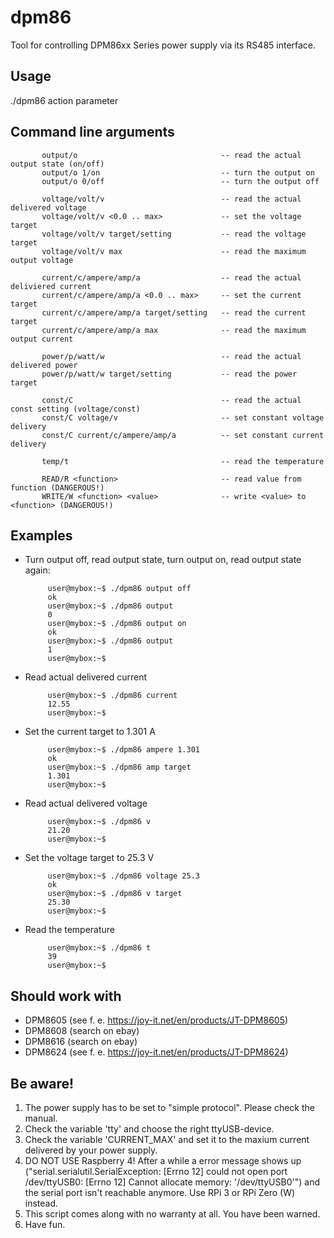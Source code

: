 # dpm86

Tool for controlling DPM86xx Series power supply via its RS485 interface.

## Usage
 
 ./dpm86 action parameter

## Command line arguments
 
           output/o                                -- read the actual output state (on/off)
           output/o 1/on                           -- turn the output on
           output/o 0/off                          -- turn the output off

           voltage/volt/v                          -- read the actual delivered voltage
           voltage/volt/v <0.0 .. max>             -- set the voltage target
           voltage/volt/v target/setting           -- read the voltage target
           voltage/volt/v max                      -- read the maximum output voltage

           current/c/ampere/amp/a                  -- read the actual deliviered current
           current/c/ampere/amp/a <0.0 .. max>     -- set the current target
           current/c/ampere/amp/a target/setting   -- read the current target
           current/c/ampere/amp/a max              -- read the maximum output current

           power/p/watt/w                          -- read the actual delivered power
           power/p/watt/w target/setting           -- read the power target

           const/C                                 -- read the actual const setting (voltage/const)
           const/C voltage/v                       -- set constant voltage delivery
           const/C current/c/ampere/amp/a          -- set constant current delivery

           temp/t                                  -- read the temperature

           READ/R <function>                       -- read value from function (DANGEROUS!)
           WRITE/W <function> <value>              -- write <value> to <function> (DANGEROUS!)


## Examples

- Turn output off, read output state, turn output on, read output state again:

           user@mybox:~$ ./dpm86 output off
           ok
           user@mybox:~$ ./dpm86 output
           0
           user@mybox:~$ ./dpm86 output on
           ok
           user@mybox:~$ ./dpm86 output
           1
           user@mybox:~$ 
           
- Read actual delivered current

           user@mybox:~$ ./dpm86 current
           12.55
           user@mybox:~$ 

- Set the current target to 1.301 A

           user@mybox:~$ ./dpm86 ampere 1.301
           ok
           user@mybox:~$ ./dpm86 amp target
           1.301
           user@mybox:~$ 

- Read actual delivered voltage

           user@mybox:~$ ./dpm86 v
           21.20
           user@mybox:~$ 

- Set the voltage target to 25.3 V

           user@mybox:~$ ./dpm86 voltage 25.3
           ok
           user@mybox:~$ ./dpm86 v target
           25.30
           user@mybox:~$ 

- Read the temperature

           user@mybox:~$ ./dpm86 t
           39
           user@mybox:~$ 
 
## Should work with

- DPM8605 (see f. e. https://joy-it.net/en/products/JT-DPM8605)
- DPM8608 (search on ebay)
- DPM8616 (search on ebay)
- DPM8624 (see f. e. https://joy-it.net/en/products/JT-DPM8624)

## Be aware!

1. The power supply has to be set to "simple protocol". Please check the manual.
2. Check the variable 'tty' and choose the right ttyUSB-device.
3. Check the variable 'CURRENT_MAX' and set it to the maxium current delivered by your power supply.
4. DO NOT USE Raspberry 4! After a while a error message shows up ("serial.serialutil.SerialException: [Errno 12] could not open port /dev/ttyUSB0: [Errno 12] Cannot allocate memory: '/dev/ttyUSB0'") and the serial port isn't reachable anymore. Use RPi 3 or RPi Zero (W) instead.
5. This script comes along with no warranty at all. You have been warned.
6. Have fun.
